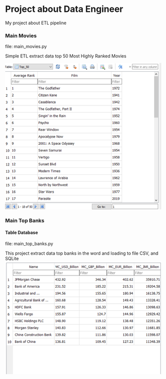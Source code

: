 # Project about Data Engineer

My project about ETL pipeline


### Main Movies
file: main_movies.py

Simple ETL extract data top 50 Most Highly Ranked Movies

<img src="https://raw.githubusercontent.com/phantu279999/MyETL-DE/master/media/table_movies.png" atl="Image Table Movies">


### Main Top Banks

#### Table Database
file: main_top_banks.py

This project extract data top banks in the word and loading to file CSV, and SQLite
<img src="https://raw.githubusercontent.com/phantu279999/MyETL-DE/master/media/table_banks.png" atl="Image Table Banks">
